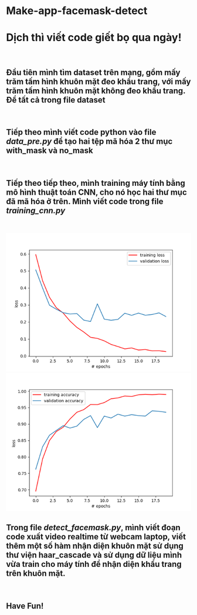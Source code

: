 # Make-app-facemask-detect

<h1>Dịch thì viết code giết bọ qua ngày!</h1><br>
<h2>Đầu tiên mình tìm dataset trên mạng, gồm mấy trăm tấm hình khuôn mặt đeo khẩu trang, với mấy trăm tấm hình khuôn mặt không đeo khẩu trang. Để tất cả trong file dataset</h2><br>
<h2>Tiếp theo mình viết code python vào file <b><i>data_pre.py</i></b> để tạo hai tệp mã hóa 2 thư mục with_mask và no_mask</h2><br>
<h2>Tiếp theo tiếp theo, mình training máy tính bằng mô hình thuật toán CNN, cho nó học hai thư mục đã mã hóa ở trên. Mình viết code trong file <b><i>training_cnn.py</i></b></h2><br>

![image1](Figure_1.png)
![image2](Figure_2.png)
<h2>Trong file <i>detect_facemask.py</i>, mình viết đoạn code xuất video realtime từ webcam laptop, viết thêm một số hàm nhận diện khuôn mặt sử dụng thư viện haar_cascade và sử dụng dữ liệu mình vừa train cho máy tính để nhận diện khẩu trang trên khuôn mặt.</h2><br>
<h2>Have Fun!</h2>
